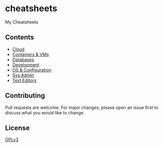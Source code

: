 # cheatsheets

My Cheatsheets

## Contents

- [Cloud](sheets/cloud)
- [Containers & VMs](sheets/containers-vms)
- [Databases](sheets/databases)
- [Development](sheets/dev)
- [OS & Configuration](sheets/os-config)
- [Sys Admin](sheets/sysadmin)
- [Text Editors](sheets/text-editors)

## Contributing

Pull requests are welcome. For major changes, please open an issue first
to discuss what you would like to change.

## License

[GPLv3](https://www.gnu.org/licenses/gpl-3.0.en.html)
